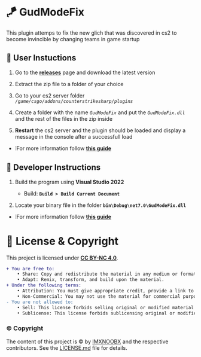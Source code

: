 # 🪁 GudModeFix
This plugin attemps to fix the new glich that was discovered in cs2 to become invincible by changing teams in game startup

## 🧶 User Instuctions
1. Go to the [**releases**](https://github.com/IMXNOOBX/GudModeFix/releases) page and download the latest version

2. Extract the zip file to a folder of your choice

3. Go to your cs2 server folder *`/game/csgo/addons/counterstrikesharp/plugins`*

4. Create a folder with the name *`GudModeFix`* and put the *`GudModeFix.dll`* and the rest of the files in the zip inside

5. **Restart** the cs2 server and the plugin should be loaded and display a message in the console after a successfull load

* ❕For more information follow [**this guide**](https://docs.cssharp.dev/docs/guides/getting-started.html)

## 📘 Developer Instructions

1. Build the program using **Visual Studio 2022**
	- Build: **`Build > Build Current Document`**

2. Locate your binary file in the folder **`bin\Debug\net7.0\GudModeFix.dll`**
* ❕For more information follow [**this guide**](https://docs.cssharp.dev/docs/guides/hello-world-plugin.html)


# 🔖 License & Copyright

This project is licensed under [**CC BY-NC 4.0**](https://creativecommons.org/licenses/by-nc/4.0/).
```diff
+ You are free to:
	• Share: Copy and redistribute the material in any medium or format.
	• Adapt: Remix, transform, and build upon the material.
+ Under the following terms:
	• Attribution: You must give appropriate credit, provide a link to the original source repository, and indicate if changes were made.
	• Non-Commercial: You may not use the material for commercial purposes.
- You are not allowed to:
	• Sell: This license forbids selling original or modified material for commercial purposes.
	• Sublicense: This license forbids sublicensing original or modified material.
```
### ©️ Copyright
The content of this project is ©️ by [IMXNOOBX](https://github.com/IMXNOOBX) and the respective contributors. See the [LICENSE.md](LICENSE.md) file for details.
